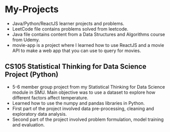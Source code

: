 # My-Projects
- Java/Python/ReactJS learner projects and problems.
- LeetCode file contains problems solved from leetcode.
- Java file contains content from a Data Structures and Algorithms course from Udemy.
- movie-app is a project where I learned how to use ReactJS and a movie API to make a web app that you can use to query for movies.

## CS105 Statistical Thinking for Data Science Project (Python)
- 5-6 member group project from my Statistical Thinking for Data Science module in SMU. Main objective was to use a dataset to explore how different factors affect temperature.
- Learned how to use the numpy and pandas libraries in Python.
- First part of the project involved data pre-processing, cleaning and exploratory data analysis.
- Second part of the project involved problem formulation, model training and evaluation.
